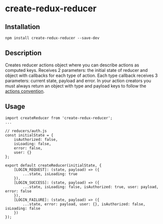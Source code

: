 # create-redux-reducer

## Installation
`npm install create-redux-reducer --save-dev`

## Description
Creates reducer actions object where you can describe actions as computed keys.
Receives 2 parameters: the initial state of reducer and object with callbacks for each type of action.
Each type callback receives 3 parameters: current state, payload and error. In your action creators you must
always return an object with type and payload keys to follow the [actions convention](https://github.com/acdlite/redux-actions).

## Usage
```
import createReducer from 'create-redux-reducer';
...

// reducers/auth.js
const initialState = {
    isAuthorized: false,
    isLoading: false,
    error: false,
    user: {}
};

export default createReducer(initialState, {
    [LOGIN_REQUEST]: (state, payload) => ({
        ...state, isLoading: true
    }),
    [LOGIN_SUCCESS]: (state, payload) => ({
        ...state, isLoading: false, isAuthorized: true, user: payload, error: false
    }),
    [LOGIN_FAILURE]: (state, payload) => ({
        ...state, error: payload, user: {}, isAuthorized: false, isLoading: false
    })
});
```
